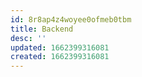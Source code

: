 ```yaml
---
id: 8r8ap4z4woyee0ofmeb0tbm
title: Backend
desc: ''
updated: 1662399316081
created: 1662399316081
---
```

